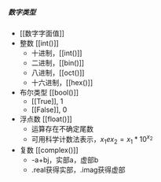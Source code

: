 ##### 数字类型
- [[数字字面值]]
- 整数 [[int()]]
	- 十进制，[[int()]]
	- 二进制，[[bin()]]
	- 八进制，[[oct()]]
	- 十六进制，[[hex()]]
- 布尔类型 [[bool()]]
	- [[True]], 1
	- [[False]], 0
- 浮点数 [[float()]]
	- 运算存在不确定尾数
	- 可用科学计数法表示，$x_1ex_2=x_1*10^{x_2}$
- 复数 [[complex()]]
	- -a+bj，实部a，虚部b
	- .real获得实部，.imag获得虚部

